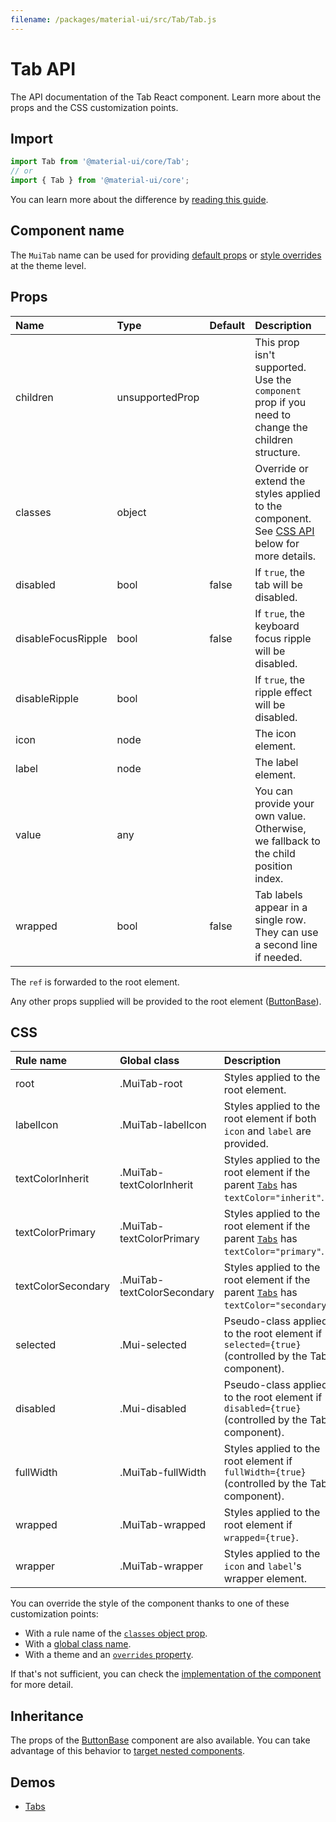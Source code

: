 ```yaml
---
filename: /packages/material-ui/src/Tab/Tab.js
---
```


<!--- This documentation is automatically generated, do not try to edit it. -->

# Tab API

<p class="description">The API documentation of the Tab React component. Learn more about the props and the CSS customization points.</p>

## Import

```js
import Tab from '@material-ui/core/Tab';
// or
import { Tab } from '@material-ui/core';
```

You can learn more about the difference by [reading this guide](/guides/minimizing-bundle-size/).



## Component name

The `MuiTab` name can be used for providing [default props](/customization/globals/#default-props) or [style overrides](/customization/globals/#css) at the theme level.

## Props

| Name | Type | Default | Description |
|:-----|:-----|:--------|:------------|
| <span class="prop-name">children</span> | <span class="prop-type">unsupportedProp</span> |  | This prop isn't supported. Use the `component` prop if you need to change the children structure. |
| <span class="prop-name">classes</span> | <span class="prop-type">object</span> |  | Override or extend the styles applied to the component. See [CSS API](#css) below for more details. |
| <span class="prop-name">disabled</span> | <span class="prop-type">bool</span> | <span class="prop-default">false</span> | If `true`, the tab will be disabled. |
| <span class="prop-name">disableFocusRipple</span> | <span class="prop-type">bool</span> | <span class="prop-default">false</span> | If `true`, the  keyboard focus ripple will be disabled. |
| <span class="prop-name">disableRipple</span> | <span class="prop-type">bool</span> |  | If `true`, the ripple effect will be disabled. |
| <span class="prop-name">icon</span> | <span class="prop-type">node</span> |  | The icon element. |
| <span class="prop-name">label</span> | <span class="prop-type">node</span> |  | The label element. |
| <span class="prop-name">value</span> | <span class="prop-type">any</span> |  | You can provide your own value. Otherwise, we fallback to the child position index. |
| <span class="prop-name">wrapped</span> | <span class="prop-type">bool</span> | <span class="prop-default">false</span> | Tab labels appear in a single row. They can use a second line if needed. |

The `ref` is forwarded to the root element.

Any other props supplied will be provided to the root element ([ButtonBase](/api/button-base/)).

## CSS

| Rule name | Global class | Description |
|:-----|:-------------|:------------|
| <span class="prop-name">root</span> | <span class="prop-name">.MuiTab-root</span> | Styles applied to the root element.
| <span class="prop-name">labelIcon</span> | <span class="prop-name">.MuiTab-labelIcon</span> | Styles applied to the root element if both `icon` and `label` are provided.
| <span class="prop-name">textColorInherit</span> | <span class="prop-name">.MuiTab-textColorInherit</span> | Styles applied to the root element if the parent [`Tabs`](/api/tabs/) has `textColor="inherit"`.
| <span class="prop-name">textColorPrimary</span> | <span class="prop-name">.MuiTab-textColorPrimary</span> | Styles applied to the root element if the parent [`Tabs`](/api/tabs/) has `textColor="primary"`.
| <span class="prop-name">textColorSecondary</span> | <span class="prop-name">.MuiTab-textColorSecondary</span> | Styles applied to the root element if the parent [`Tabs`](/api/tabs/) has `textColor="secondary"`.
| <span class="prop-name">selected</span> | <span class="prop-name">.Mui-selected</span> | Pseudo-class applied to the root element if `selected={true}` (controlled by the Tabs component).
| <span class="prop-name">disabled</span> | <span class="prop-name">.Mui-disabled</span> | Pseudo-class applied to the root element if `disabled={true}` (controlled by the Tabs component).
| <span class="prop-name">fullWidth</span> | <span class="prop-name">.MuiTab-fullWidth</span> | Styles applied to the root element if `fullWidth={true}` (controlled by the Tabs component).
| <span class="prop-name">wrapped</span> | <span class="prop-name">.MuiTab-wrapped</span> | Styles applied to the root element if `wrapped={true}`.
| <span class="prop-name">wrapper</span> | <span class="prop-name">.MuiTab-wrapper</span> | Styles applied to the `icon` and `label`'s wrapper element.

You can override the style of the component thanks to one of these customization points:

- With a rule name of the [`classes` object prop](/customization/components/#overriding-styles-with-classes).
- With a [global class name](/customization/components/#overriding-styles-with-global-class-names).
- With a theme and an [`overrides` property](/customization/globals/#css).

If that's not sufficient, you can check the [implementation of the component](https://github.com/mui-org/material-ui/blob/master/packages/material-ui/src/Tab/Tab.js) for more detail.

## Inheritance

The props of the [ButtonBase](/api/button-base/) component are also available.
You can take advantage of this behavior to [target nested components](/guides/api/#spread).

## Demos

- [Tabs](/components/tabs/)

